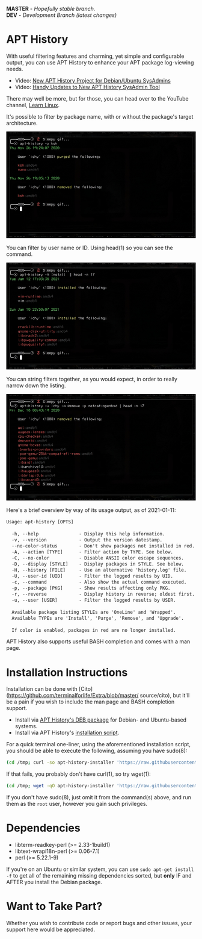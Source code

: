**MASTER** - _Hopefully stable branch._\
**DEV** - _Development Branch (latest changes)_

# APT History

With useful filtering features and charming, yet simple and configurable output, you can use APT History to enhance your APT package log-viewing needs.

* Video: [New APT History Project for Debian/Ubuntu SysAdmins](https://www.youtube.com/watch?v=NRKhxaL0kGQ)
* Video: [Handy Updates to New APT History SysAdmin Tool](https://www.youtube.com/watch?v=bV-Ts8OE2tE)

There may well be more, but for those, you can head over to the YouTube channel, [Learn Linux](https://www.youtube.com/c/learnlinux).

It's possible to filter by package name, with or without the package's target architecture.

![Screenshot_1](screenshots/Screenshot_2021-01-13_15:19:27.jpg)

You can filter by user name or ID. Using head(1) so you can see the command.

![Screenshot_2](screenshots/Screenshot_2021-01-13_15:20:23.jpg)

You can string filters together, as you would expect, in order to really narrow down the listing.

![Screenshot_3](screenshots/Screenshot_2021-01-13_15:21:14.jpg)

Here's a brief overview by way of its usage output, as of 2021-01-11:

```
Usage: apt-history [OPTS]

  -h, --help               - Display this help information.
  -v, --version            - Output the version datestamp.
  --no-color-status        - Don't show packages not installed in red.
  -A, --action [TYPE]      - Filter action by TYPE. See below.
  -C, --no-color           - Disable ANSII color escape sequences.
  -D, --display [STYLE]    - Display packages in STYLE. See below.
  -H, --history [FILE]     - Use an alternative 'history.log' file.
  -U, --user-id [UID]      - Filter the logged results by UID.
  -c, --command            - Also show the actual command executed.
  -p, --package [PKG]      - Show results affecting only PKG.
  -r, --reverse            - Display history in reverse; oldest first.
  -u, --user [USER]        - Filter the logged results by USER.

  Available package listing STYLEs are 'OneLine' and 'Wrapped'.
  Available TYPEs are 'Install', 'Purge', 'Remove', and 'Upgrade'.

  If color is enabled, packages in red are no longer installed.
```

APT History also supports useful BASH completion and comes with a man page.

# Installation Instructions

Installation can be done with [Cito](https://github.com/terminalforlife/Extra/blob/master/ source/cito), but it'll be a pain if you wish to include the man page and BASH completion support.

  * Install via [APT History's DEB package](https://github.com/terminalforlife/DEB-Packages/tree/master/apt-history) for Debian- and Ubuntu-based systems.
  * Install via APT History's [installation script](https://github.com/terminalforlife/PerlProjects/blob/master/source/apt-history/apt-history-installer).

For a quick terminal one-liner, using the aforementioned installation script, you should be able to execute the following, assuming you have sudo(8):

```sh
(cd /tmp; curl -so apt-history-installer 'https://raw.githubusercontent.com/terminalforlife/PerlProjects/master/source/apt-history/apt-history-installer' && sudo \sh apt-history-installer; rm apt-history-installer)
```

If that fails, you probably don't have curl(1), so try wget(1):

```sh
(cd /tmp; wget -qO apt-history-installer 'https://raw.githubusercontent.com/terminalforlife/PerlProjects/master/source/apt-history/apt-history-installer' && sudo \sh apt-history-installer; rm apt-history-installer)
```

If you don't have sudo(8), just omit it from the command(s) above, and run them as the `root` user, however you gain such privileges.

# Dependencies

* libterm-readkey-perl (>= 2.33-1build1)
* libtext-wrapi18n-perl (>= 0.06-7.1)
* perl (>= 5.22.1-9)

If you're on an Ubuntu or similar system, you can use `sudo apt-get install -f` to get all of the remaining missing dependencies sorted, but **only** IF and AFTER you install the Debian package.

# Want to Take Part?

Whether you wish to contribute code or report bugs and other issues, your support here would be appreciated.
